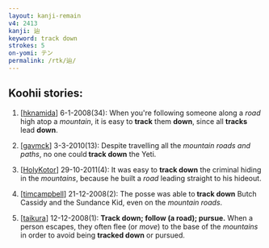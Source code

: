 ```yaml
---
layout: kanji-remain
v4: 2413
kanji: 辿
keyword: track down
strokes: 5
on-yomi: テン
permalink: /rtk/辿/
---
```


## Koohii stories: 

1) [<a href="http://kanji.koohii.com/profile/hknamida">hknamida</a>] 6-1-2008(34): When you&#039;re following someone along a <em>road</em> high atop a <em>mountain</em>, it is easy to <strong>track</strong> them <strong>down</strong>, since all <strong>tracks</strong> lead <strong>down</strong>.

2) [<a href="http://kanji.koohii.com/profile/gavmck">gavmck</a>] 3-3-2010(13): Despite travelling all the <em> mountain roads and paths</em>, no one could<strong> track down</strong> the Yeti.

3) [<a href="http://kanji.koohii.com/profile/HolyKotor">HolyKotor</a>] 29-10-2011(4): It was easy to <strong>track down</strong> the criminal hiding in the <em>mountains</em>, because he built a <em>road</em> leading straight to his hideout.

4) [<a href="http://kanji.koohii.com/profile/timcampbell">timcampbell</a>] 21-12-2008(2): The posse was able to<strong> track down</strong> Butch Cassidy and the Sundance Kid, even on the <em>mountain roads</em>.

5) [<a href="http://kanji.koohii.com/profile/taikura">taikura</a>] 12-12-2008(1): <strong>Track down; follow (a road); pursue.</strong> When a person escapes, they often flee (or <em>move</em>) to the base of the <em>mountains</em> in order to avoid being <strong>tracked down</strong> or pursued.

